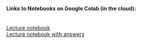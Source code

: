 #### Links to Notebooks on Google Colab (in the cloud):
<br>[Lecture notebook](https://colab.research.google.com/github/aGitHasNoName/matplotlib_intro/blob/main/matplotlib.ipynb)
<br>[Lecture notebook with answers](https://colab.research.google.com/github/aGitHasNoName/matplotlib_intro/blob/main/matplotlib-answers.ipynb)
